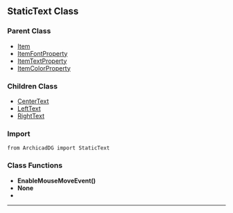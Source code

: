 ## StaticText Class

### Parent Class
* [Item](../m_item/Item.md)
* [ItemFontProperty](../m_item/ItemFontProperty.md)
* [ItemTextProperty](../m_item/ItemTextProperty.md)
* [ItemColorProperty](../m_item/ItemColorProperty.md)

### Children Class
* [CenterText](CenterText.md)
* [LeftText](LeftText.md)
* [RightText](RightText.md)

### Import
```
from ArchicadDG import StaticText
``` 

### Class Functions

* **EnableMouseMoveEvent()**
* **None**
* 
-----
